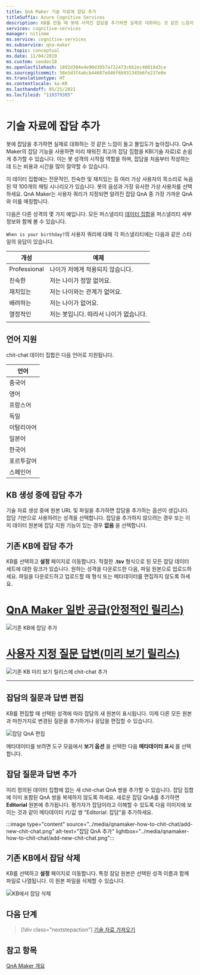 ```yaml
---
title: QnA Maker 기술 자료에 잡담 추가
titleSuffix: Azure Cognitive Services
description: KB를 만들 때 봇에 사적인 잡담을 추가하면 실제로 대화하는 것 같은 느낌이 들고 몰입도가 높아집니다. QnA Maker를 사용하면 미리 채워진 최고의 잡담 집합을 KB로 손쉽게 추가할 수 있습니다.
services: cognitive-services
manager: nitinme
ms.service: cognitive-services
ms.subservice: qna-maker
ms.topic: conceptual
ms.date: 11/04/2019
ms.custom: seodec18
ms.openlocfilehash: 1892d304e4e90d3957a722473c6b2ec40018d3ce
ms.sourcegitcommit: 58e5d3f4a6cb44607e946f6b931345b6fe237e0e
ms.translationtype: HT
ms.contentlocale: ko-KR
ms.lasthandoff: 05/25/2021
ms.locfileid: "110379305"
---
```

# <a name="add-chit-chat-to-a-knowledge-base"></a>기술 자료에 잡담 추가

봇에 잡담을 추가하면 실제로 대화하는 것 같은 느낌이 들고 몰입도가 높아집니다. QnA Maker의 잡담 기능을 사용하면 미리 채워진 최고의 잡담 집합을 KB(기술 자료)로 손쉽게 추가할 수 있습니다. 이는 봇 성격의 시작점 역할을 하며, 잡담을 처음부터 작성하는 데 드는 비용과 시간을 많이 절약할 수 있습니다.

이 데이터 집합에는 전문적인, 친숙한 및 재치있는 등 여러 가상 사용자의 목소리로 녹음된 약 100개의 채팅 시나리오가 있습니다. 봇의 음성과 가장 유사한 가상 사용자를 선택하세요. QnA Maker는 사용자 쿼리가 지정되면 알려진 잡담 QnA 중 가장 가까운 QnA와 이를 매칭합니다.

다음은 다른 성격의 몇 가지 예입니다. 모든 퍼스낼리티 [데이터 집합](https://github.com/microsoft/botframework-cli/blob/main/packages/qnamaker/docs/chit-chat-dataset.md)을 퍼스낼리티 세부 정보와 함께 볼 수 있습니다.

`When is your birthday?`의 사용자 쿼리에 대해 각 퍼스낼리티에는 다음과 같은 스타일의 응답이 있습니다.

<!-- added quotes so acrolinx doesn't score these sentences -->
|개성|예제|
|--|--|
|Professional|나이가 저에게 적용되지 않습니다.|
|친숙한|저는 나이가 정말 없어요.|
|재치있는|저는 나이와는 관계가 없어요.|
|배려하는|저는 나이가 없어요.|
|열정적인|저는 봇입니다. 따라서 나이가 없습니다.|
||


## <a name="language-support"></a>언어 지원

chit-chat 데이터 집합은 다음 언어로 지원됩니다.

|언어|
|--|
|중국어|
|영어|
|프랑스어|
|독일|
|이탈리아어|
|일본어|
|한국어|
|포르투갈어|
|스페인어|


## <a name="add-chit-chat-during-kb-creation"></a>KB 생성 중에 잡담 추가
기술 자료 생성 중에 원본 URL 및 파일을 추가하면 잡담을 추가하는 옵션이 생깁니다. 잡담 기반으로 사용하려는 성격을 선택합니다. 잡담을 추가하지 않으려는 경우 또는 이미 데이터 원본에 잡담 지원 기능이 있는 경우 **없음** 을 선택합니다.

## <a name="add-chit-chat-to-an-existing-kb"></a>기존 KB에 잡담 추가
KB를 선택하고 **설정** 페이지로 이동합니다. 적절한 **.tsv** 형식으로 된 모든 잡담 데이터 세트에 대한 링크가 있습니다. 원하는 성격을 다운로드한 다음, 파일 원본으로 업로드하세요. 파일을 다운로드하고 업로드할 때 형식 또는 메타데이터를 편집하지 않도록 하세요.

# <a name="qna-maker-ga-stable-release"></a>[QnA Maker 일반 공급(안정적인 릴리스)](#tab/v1)

![기존 KB에 잡담 추가](../media/qnamaker-how-to-chit-chat/add-chit-chat-dataset.png)

# <a name="custom-question-answering-preview-release"></a>[사용자 지정 질문 답변(미리 보기 릴리스)](#tab/v2)

![기존 KB 미리 보기 릴리스에 chit-chat 추가](../media/qnamaker-how-to-chit-chat/add-chit-chat-dataset-v2.png)

---

## <a name="edit-your-chit-chat-questions-and-answers"></a>잡담의 질문과 답변 편집
KB를 편집할 때 선택된 성격에 따라 잡담의 새 원본이 표시됩니다. 이제 다른 모든 원본과 마찬가지로 변경된 질문을 추가하거나 응답을 편집할 수 있습니다.

![잡담 QnA 편집](../media/qnamaker-how-to-chit-chat/edit-chit-chat.png)

메타데이터를 보려면 도구 모음에서 **보기 옵션** 을 선택한 다음 **메타데이터 표시** 를 선택합니다.

## <a name="add-additional-chit-chat-questions-and-answers"></a>잡담 질문과 답변 추가
미리 정의된 데이터 집합에 없는 새 chit-chat QnA 쌍을 추가할 수 있습니다. 잡담 집합에 이미 포함된 QnA 쌍을 복제하지 않도록 하세요. 새로운 잡담 QnA를 추가하면 **Editorial** 원본에 추가됩니다. 평가자가 잡담이라고 이해할 수 있도록 다음 이미지에 보이는 것과 같이 메타데이터 키/값 쌍 "Editorial: 잡담"을 추가하세요.

:::image type="content" source="../media/qnamaker-how-to-chit-chat/add-new-chit-chat.png" alt-text="잡담 QnA 추가" lightbox="../media/qnamaker-how-to-chit-chat/add-new-chit-chat.png":::

## <a name="delete-chit-chat-from-an-existing-kb"></a>기존 KB에서 잡담 삭제
KB를 선택하고 **설정** 페이지로 이동합니다. 특정 잠담 원본은 선택된 성격 이름과 함께 파일로 나열됩니다. 이 원본 파일을 삭제할 수 있습니다.

![KB에서 잡담 삭제](../media/qnamaker-how-to-chit-chat/delete-chit-chat.png)

## <a name="next-steps"></a>다음 단계

> [!div class="nextstepaction"]
> [기술 자료 가져오기](../Tutorials/migrate-knowledge-base.md)

## <a name="see-also"></a>참고 항목

[QnA Maker 개요](../Overview/overview.md)
